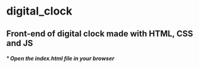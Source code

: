 # digital_clock

<div> <h2> Front-end of digital clock made with HTML, CSS and JS </h2> </div>
<div> <h5> ° Open the index.html file in your browser </h5> </div>